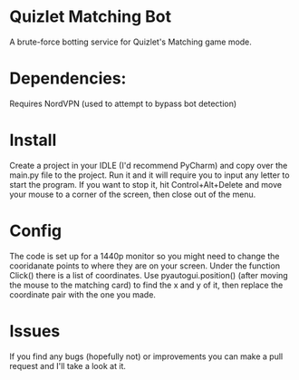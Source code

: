 # Quizlet Matching Bot

A brute-force botting service for Quizlet's Matching game mode.

# Dependencies:
Requires NordVPN (used to attempt to bypass bot detection)


# Install
Create a project in your IDLE (I'd recommend PyCharm) and copy over the
main.py file to the project. Run it and
it will require you to input any letter to start the program.
If you want to stop it, hit Control+Alt+Delete and move your mouse
to a corner of the screen, then close out of the menu.



# Config
The code is set up for a 1440p monitor so you might need to change
the cooridanate points to where they are on your screen.
Under the function Click() there is a list of coordinates. Use pyautogui.position()
(after moving the mouse to the matching card) to find the x and y of it, then replace
the coordinate pair with the one you made.

# Issues
If you find any bugs (hopefully not) or improvements you can make a pull request and
I'll take a look at it.
